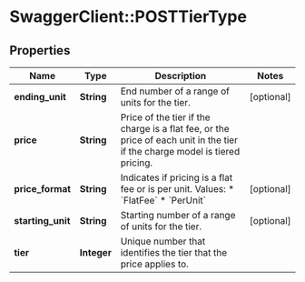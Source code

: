 # SwaggerClient::POSTTierType

## Properties
Name | Type | Description | Notes
------------ | ------------- | ------------- | -------------
**ending_unit** | **String** | End number of a range of units for the tier.  | [optional] 
**price** | **String** | Price of the tier if the charge is a flat fee, or the price of each unit in the tier if the charge model is tiered pricing.  | 
**price_format** | **String** | Indicates if pricing is a flat fee or is per unit.  Values:  * &#x60;FlatFee&#x60; * &#x60;PerUnit&#x60;  | [optional] 
**starting_unit** | **String** | Starting number of a range of units for the tier.  | [optional] 
**tier** | **Integer** | Unique number that identifies the tier that the price applies to.  | 


